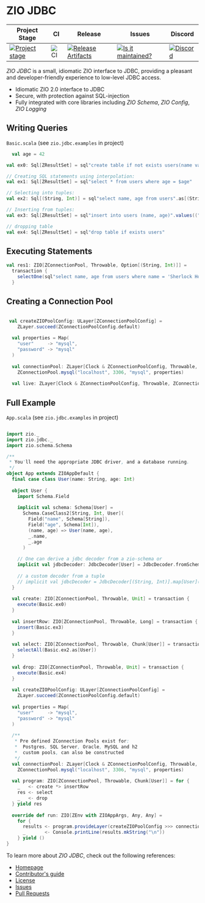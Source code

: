 # ZIO JDBC

| Project Stage | CI                                       | Release                                                               |  Issues                                                     | Discord                                   |
| --- |------------------------------------------|-----------------------------------------------------------------------|--------------------------------------------------------------|-------------------------------------------|
| [![Project stage][Stage]][Stage-Page] | ![CI][badge-CI] | [![Release Artifacts][badge-sonatype-releases]][link-sonatype-releases] | [![Is it maintained?][badge-maintenance]][link-maintenance] | [![Discord][badge-discord]][link-discord] |

_ZIO JDBC_ is a small, idiomatic ZIO interface to JDBC, providing a pleasant and developer-friendly experience to low-level JDBC access.

- Idiomatic ZIO 2.0 interface to JDBC
- Secure, with protection against SQL-injection
- Fully integrated with core libraries including _ZIO Schema_, _ZIO Config_, _ZIO Logging_

## Writing Queries

`Basic.scala` (see `zio.jdbc.examples` in project)
```scala
  val age = 42

val ex0: Sql[ZResultSet] = sql"create table if not exists users(name varchar(255), age int)"

// Creating SQL statements using interpolation:
val ex1: Sql[ZResultSet] = sql"select * from users where age = $age"

// Selecting into tuples:
val ex2: Sql[(String, Int)] = sql"select name, age from users".as[(String, Int)]

// Inserting from tuples:
val ex3: Sql[ZResultSet] = sql"insert into users (name, age)".values(("John", 42))

// dropping table
val ex4: Sql[ZResultSet] = sql"drop table if exists users"
```


## Executing Statements

```scala
val res1: ZIO[ZConnectionPool, Throwable, Option[(String, Int)]] = 
  transaction {
    selectOne(sql"select name, age from users where name = 'Sherlock Holmes'".as[(String, Int)])
  }
```

## Creating a Connection Pool

```scala

 val createZIOPoolConfig: ULayer[ZConnectionPoolConfig] =
    ZLayer.succeed(ZConnectionPoolConfig.default)
 
  val properties = Map(
    "user"     -> "mysql",
    "password" -> "mysql"
  )
 
  val connectionPool: ZLayer[Clock & ZConnectionPoolConfig, Throwable, ZConnectionPool] =
    ZConnectionPool.mysql("localhost", 3306, "mysql", properties)
 
  val live: ZLayer[Clock & ZConnectionPoolConfig, Throwable, ZConnectionPool] = createZIOPoolConfig >>> connectionPool
```


## Full Example

`App.scala` (see `zio.jdbc.examples` in project)
```scala

import zio._
import zio.jdbc._
import zio.schema.Schema

/**
 * You'll need the appropriate JDBC driver, and a database running.
 */
object App extends ZIOAppDefault {
  final case class User(name: String, age: Int)
  
  object User {
    import Schema.Field
    
    implicit val schema: Schema[User] =
      Schema.CaseClass2[String, Int, User](
        Field("name", Schema[String]),
        Field("age", Schema[Int]),
        (name, age) => User(name, age),
        _.name,
        _.age
      )
    
    // One can derive a jdbc decoder from a zio-schema or
    implicit val jdbcDecoder: JdbcDecoder[User] = JdbcDecoder.fromSchema
    
    // a custom decoder from a tuple
    // implicit val jdbcDecoder = JdbcDecoder[(String, Int)].map[User](t => User(t._1, t._2))
  }
  
  val create: ZIO[ZConnectionPool, Throwable, Unit] = transaction {
    execute(Basic.ex0)
  }
  
  val insertRow: ZIO[ZConnectionPool, Throwable, Long] = transaction {
    insert(Basic.ex3)
  }
  
  val select: ZIO[ZConnectionPool, Throwable, Chunk[User]] = transaction {
    selectAll(Basic.ex2.as[User])
  }
  
  val drop: ZIO[ZConnectionPool, Throwable, Unit] = transaction {
    execute(Basic.ex4)
  }
  
  val createZIOPoolConfig: ULayer[ZConnectionPoolConfig] =
    ZLayer.succeed(ZConnectionPoolConfig.default)
  
  val properties = Map(
    "user"     -> "mysql",
    "password" -> "mysql"
  )
  
  /**
   * Pre defined ZConnection Pools exist for:
   *  Postgres, SQL Server, Oracle, MySQL and h2
   *  custom pools, can also be constructed
   */
  val connectionPool: ZLayer[Clock & ZConnectionPoolConfig, Throwable, ZConnectionPool] =
    ZConnectionPool.mysql("localhost", 3306, "mysql", properties)
  
  val program: ZIO[ZConnectionPool, Throwable, Chunk[User]] = for {
    _   <- create *> insertRow
    res <- select
    _   <- drop
  } yield res
  
  override def run: ZIO[ZEnv with ZIOAppArgs, Any, Any] =
    for {
      results <- program.provideLayer(createZIOPoolConfig >>> connectionPool)
      _       <- Console.printLine(results.mkString("\n"))
    } yield ()
}

```


To learn more about _ZIO JDBC_, check out the following references:

- [Homepage](https://zio.github.io/zio-jdbc/)
- [Contributor's guide](./.github/CONTRIBUTING.md)
- [License](LICENSE)
- [Issues](https://github.com/zio/zio-jdbc/issues)
- [Pull Requests](https://github.com/zio/zio-jdbc/pulls)

[badge-sonatype-releases]: https://img.shields.io/nexus/r/https/oss.sonatype.org/dev.zio/zio-jdbc_2.12.svg "Sonatype Releases"
[badge-CI]: https://github.com/zio/zio-jdbc/workflows/CI/badge.svg
[badge-discord]: https://img.shields.io/discord/629491597070827530?logo=discord
[badge-maintenance]: http://isitmaintained.com/badge/resolution/zio/zio-jdbc.svg
[link-sonatype-releases]: https://oss.sonatype.org/content/repositories/releases/dev/zio/zio-jdbc_2.12/ "Sonatype Releases"
[link-discord]: https://discord.gg/2ccFBr4
[link-maintenance]: http://isitmaintained.com/project/zio/zio-jdbc
[link-zio]: https://zio.dev
[Stage]: https://img.shields.io/badge/Project%20Stage-Research-red.svg
[Stage-Page]: https://github.com/zio/zio/wiki/Project-Stages
